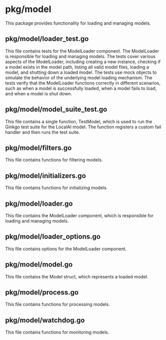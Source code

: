 # pkg/model

This package provides functionality for loading and managing models.

## pkg/model/loader_test.go
This file contains tests for the ModelLoader component. The ModelLoader is responsible for loading and managing models. The tests cover various aspects of the ModelLoader, including creating a new instance, checking if a model exists in the model path, listing all valid model files, loading a model, and shutting down a loaded model. The tests use mock objects to simulate the behavior of the underlying model loading mechanism. The tests verify that the ModelLoader functions correctly in different scenarios, such as when a model is successfully loaded, when a model fails to load, and when a model is shut down.

## pkg/model/model_suite_test.go
This file contains a single function, TestModel, which is used to run the Ginkgo test suite for the LocalAI model. The function registers a custom fail handler and then runs the test suite.

## pkg/model/filters.go
This file contains functions for filtering models.

## pkg/model/initializers.go
This file contains functions for initializing models.

## pkg/model/loader.go
This file contains the ModelLoader component, which is responsible for loading and managing models.

## pkg/model/loader_options.go
This file contains options for the ModelLoader component.

## pkg/model/model.go
This file contains the Model struct, which represents a loaded model.

## pkg/model/process.go
This file contains functions for processing models.

## pkg/model/watchdog.go
This file contains functions for monitoring models.

